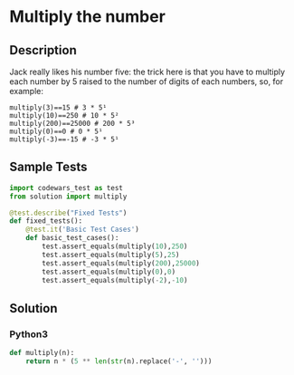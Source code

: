 # Multiply the number


## Description
Jack really likes his number five: the trick here is that you have to multiply each number by 5 raised to the number of digits of each numbers, so, for example:

```
multiply(3)==15 # 3 * 5¹
multiply(10)==250 # 10 * 5²
multiply(200)==25000 # 200 * 5³
multiply(0)==0 # 0 * 5¹
multiply(-3)==-15 # -3 * 5¹
```


## Sample Tests
```python
import codewars_test as test
from solution import multiply

@test.describe("Fixed Tests")
def fixed_tests():
    @test.it('Basic Test Cases')
    def basic_test_cases():
        test.assert_equals(multiply(10),250)
        test.assert_equals(multiply(5),25)
        test.assert_equals(multiply(200),25000)
        test.assert_equals(multiply(0),0)
        test.assert_equals(multiply(-2),-10)
```


## Solution
### Python3
```python
def multiply(n):
    return n * (5 ** len(str(n).replace('-', '')))
```
